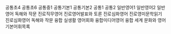 공통초4
공통초6
공통중1
공통기본1
공통기본2
공통1
공통2
일반영어1
일반영어2
일반영어 독해와 작문
진로직무영어
진로영어발표와 토론
진로심화영어
진로영미문학읽기
진로심화영어 독해와 작문
융합 실생활 영어회화
융합미디어영어
융합 세계 문화와 영어
기본어휘목록
